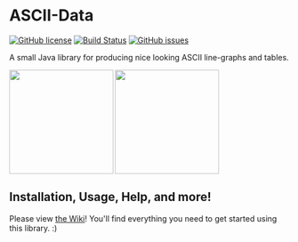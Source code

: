 # ASCII-Data

[![GitHub license](https://img.shields.io/badge/license-Apache%202-blue.svg)](https://raw.githubusercontent.com/mitchtalmadge/asciigraph/master/LICENSE)
[![Build Status](https://travis-ci.org/MitchTalmadge/ASCII-Data.svg?branch=master)](https://travis-ci.org/MitchTalmadge/ASCII-Data)
[![GitHub issues](https://img.shields.io/github/issues/mitchtalmadge/asciigraph.svg)](https://github.com/mitchtalmadge/asciigraph/issues)

A small Java library for producing nice looking ASCII line-graphs and tables.

<img src="http://i.imgur.com/nGK9MRD.png" height="187px" align="left"/>
<img src="http://i.imgur.com/eCtF9yr.png" height="187px"/>

## Installation, Usage, Help, and more!

Please view [the Wiki](https://github.com/MitchTalmadge/ASCIIGraph/wiki)! You'll find everything you need to get started using this library. :)
